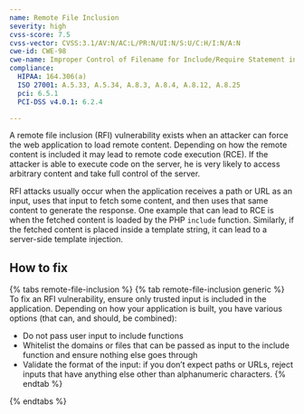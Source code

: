 ```yaml
---
name: Remote File Inclusion
severity: high
cvss-score: 7.5
cvss-vector: CVSS:3.1/AV:N/AC:L/PR:N/UI:N/S:U/C:H/I:N/A:N
cwe-id: CWE-98
cwe-name: Improper Control of Filename for Include/Require Statement in PHP Program
compliance:
  HIPAA: 164.306(a)
  ISO 27001: A.5.33, A.5.34, A.8.3, A.8.4, A.8.12, A.8.25
  pci: 6.5.1
  PCI-DSS v4.0.1: 6.2.4

---            
```


A remote file inclusion (RFI) vulnerability exists when an attacker can force the web application to load remote content. Depending on how the remote content is included it may lead to remote code execution (RCE). If the attacker is able to execute code on the server, he is very likely to access arbitrary content and take full control of the server.

RFI attacks usually occur when the application receives a path or URL as an input, uses that input to fetch some content, and then uses that same content to generate the response. 
One example that can lead to RCE is when the fetched content is loaded by the PHP `include` function. Similarly, if the fetched content is placed inside a template string, it can lead to a server-side template injection.

## How to fix

{% tabs remote-file-inclusion %}
{% tab remote-file-inclusion generic %}
To fix an RFI vulnerability, ensure only trusted input is included in the application. Depending on how your application is built, you have various options (that can, and should, be combined):
- Do not pass user input to include functions
- Whitelist the domains or files that can be passed as input to the include function and ensure nothing else goes through
- Validate the format of the input: if you don’t expect paths or URLs, reject inputs that have anything else other than alphanumeric characters.
{% endtab %}

{% endtabs %}
